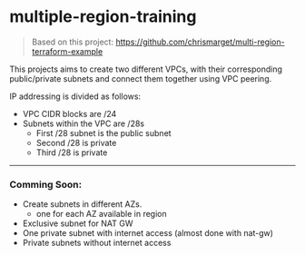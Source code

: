 # multiple-region-training

> Based on this project: https://github.com/chrismarget/multi-region-terraform-example

This projects aims to create two different VPCs, with their corresponding public/private subnets 
and connect them together using VPC peering.

IP addressing is divided as follows:
* VPC CIDR blocks are /24
* Subnets within the VPC are /28s
    * First /28 subnet is the public subnet
    * Second /28 is private
    * Third /28 is private
---  
### Comming Soon:
* Create subnets in different AZs.
  * one for each AZ available in region
* Exclusive subnet for NAT GW
* One private subnet with internet access (almost done with nat-gw)
* Private subnets without internet access
